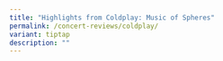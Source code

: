 ```yaml
---
title: "Highlights from Coldplay: Music of Spheres"
permalink: /concert-reviews/coldplay/
variant: tiptap
description: ""
---
```

